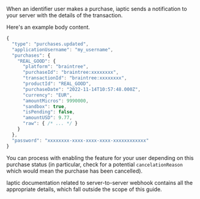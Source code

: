 When an identifier user makes a purchase, iaptic sends a notification to your server with the details of the transaction.

Here's an example body content.

```js
{
  "type": "purchases.updated",
  "applicationUsername": "my_username",
  "purchases": {
    "REAL_GOOD": {
      "platform": "braintree",
      "purchaseId": "braintree:xxxxxxxx",
      "transactionId": "braintree:xxxxxxxx",
      "productId": "REAL_GOOD",
      "purchaseDate": "2022-11-14T10:57:48.000Z",
      "currency": "EUR",
      "amountMicros": 9990000,
      "sandbox": true,
      "isPending": false,
      "amountUSD": 9.77,
      "raw": { /* ... */ }
    }
  },
  "password": "xxxxxxxx-xxxx-xxxx-xxxx-xxxxxxxxxxxx"
}
```

You can process with enabling the feature for your user depending on this purchase status (in particular, check for a potential `cancelationReason` which would mean the purchase has been cancelled).

Iaptic documentation related to server-to-server webhook contains all the appropriate details, which fall outside the scope of this guide.
